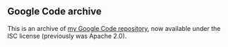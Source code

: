 ## Google Code archive

This is an archive of [my Google Code repository](https://code.google.com/archive/p/mike-bland/), now available under the ISC license (previously was Apache 2.0).
